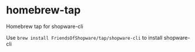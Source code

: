 # homebrew-tap
Homebrew tap for shopware-cli

Use `brew install FriendsOfShopware/tap/shopware-cli` to install shopware-cli
